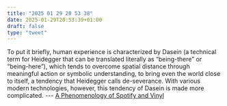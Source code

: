 ```yaml
---
title: "2025 01 29 20 53 38"
date: 2025-01-29T20:53:39+01:00
draft: false
type: "tweet"
---
```


To put it briefly, human experience is characterized by Dasein (a technical term for Heidegger that can be translated literally as “being-there” or “being-here”), which tends to overcome spatial distance through meaningful action or symbolic understanding, to bring even the world close to itself, a tendency that Heidegger calls de-severance. With various modern technologies, however, this tendency of Dasein is made more complicated. --- [A Phenomenology of Spotify and Vinyl](https://hedgehogreview.com/web-features/thr/posts/a-phenomenology-of-spotify-and-vinyl)
